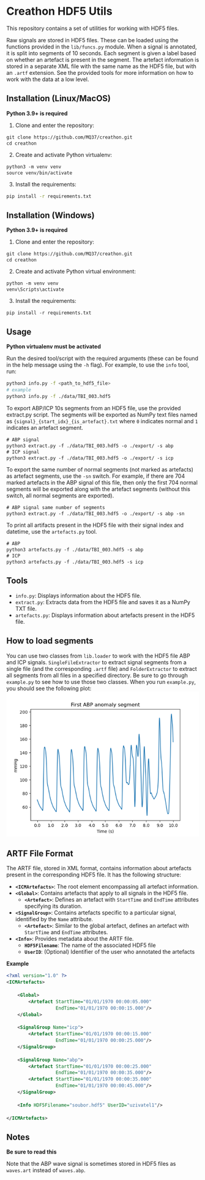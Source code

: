 # Creathon HDF5 Utils

This repository contains a set of utilities for working with HDF5 files.

Raw signals are stored in HDF5 files. These can be loaded using the functions provided in the `lib/funcs.py` module. When a signal is annotated, it is split into segments of 10 seconds. Each segment is given a label based on whether an artefact is present in the segment. The artefact information is stored in a separate XML file with the same name as the HDF5 file, but with an `.artf` extension. See the provided tools for more information on how to work with the data at a low level.

## Installation (Linux/MacOS)
**Python 3.9+ is required**

1. Clone and enter the repository:
```
git clone https://github.com/MQ37/creathon.git
cd creathon
```
2. Create and activate Python virtualenv:
```
python3 -m venv venv
source venv/bin/activate
```
3. Install the requirements:
```bash
pip install -r requirements.txt
```

## Installation (Windows)
**Python 3.9+ is required**

1. Clone and enter the repository:
```
git clone https://github.com/MQ37/creathon.git
cd creathon
```

2. Create and activate Python virtual environment:
```
python -m venv venv
venv\Scripts\activate
```

3. Install the requirements:
```
pip install -r requirements.txt
```

## Usage
**Python virtualenv must be activated**

Run the desired tool/script with the required arguments (these can be found in the help message using the `-h` flag). For example, to use the `info` tool, run:
```bash
python3 info.py -f <path_to_hdf5_file>
# example
python3 info.py -f ./data/TBI_003.hdf5
```

To export ABP/ICP 10s segments from an HDF5 file, use the provided extract.py script. The segments will be exported as NumPy text files named as `{signal}_{start_idx}_{is_artefact}.txt` where `0` indicates normal and `1` indicates an artefact segment.
```
# ABP signal
python3 extract.py -f ./data/TBI_003.hdf5 -o ./export/ -s abp
# ICP signal
python3 extract.py -f ./data/TBI_003.hdf5 -o ./export/ -s icp
```
To export the same number of normal segments (not marked as artefacts) as artefact segments, use the `-sn` switch. For example, if there are 704 marked artefacts in the ABP signal of this file, then only the first 704 normal segments will be exported along with the artefact segments (without this switch, all normal segments are exported).
```
# ABP signal same number of segments
python3 extract.py -f ./data/TBI_003.hdf5 -o ./export/ -s abp -sn
```
To print all artifacts present in the HDF5 file with their signal index and datetime, use the `artefacts.py` tool. 
```
# ABP
python3 artefacts.py -f ./data/TBI_003.hdf5 -s abp
# ICP
python3 artefacts.py -f ./data/TBI_003.hdf5 -s icp
```

## Tools

- `info.py`: Displays information about the HDF5 file.
- `extract.py`: Extracts data from the HDF5 file and saves it as a NumPy TXT file.
- `artefacts.py`: Displays information about artefacts present in the HDF5 file. 

## How to load segments

You can use two classes from `lib.loader` to work with the HDF5 file ABP and ICP signals. `SingleFileExtractor` to extract signal segments from a single file (and the corresponding `.artf` file) and `FolderExtractor` to extract all segments from all files in a specified directory. Be sure to go through `example.py` to see how to use those two classes. When you run `example.py`, you should see the following plot:
![Example ABP anomaly segment plot](screenshots/example.png)

## ARTF File Format

The ARTF file, stored in XML format, contains information about artefacts present in the corresponding HDF5 file. It has the following structure:

* **`<ICMArtefacts>`**: The root element encompassing all artefact information.
* **`<Global>`**: Contains artefacts that apply to all signals in the HDF5 file.
    * **`<Artefact>`**:  Defines an artefact with `StartTime` and `EndTime` attributes specifying its duration.
* **`<SignalGroup>`**:  Contains artefacts specific to a particular signal, identified by the `Name` attribute.
    * **`<Artefact>`**: Similar to the global artefact, defines an artefact with `StartTime` and `EndTime` attributes.
* **`<Info>`**:  Provides metadata about the ARTF file.
    * **`HDF5Filename`**:  The name of the associated HDF5 file
    * **`UserID`**: (Optional) Identifier of the user who annotated the artefacts

**Example**

```xml
<?xml version="1.0" ?>
<ICMArtefacts>

    <Global>
        <Artefact StartTime="01/01/1970 00:00:05.000"
                  EndTime="01/01/1970 00:00:15.000"/>
    </Global>

    <SignalGroup Name="icp">
        <Artefact StartTime="01/01/1970 00:00:15.000"
                  EndTime="01/01/1970 00:00:25.000"/>
    </SignalGroup>

    <SignalGroup Name="abp">
        <Artefact StartTime="01/01/1970 00:00:25.000"
                  EndTime="01/01/1970 00:00:35.000"/>
        <Artefact StartTime="01/01/1970 00:00:35.000"
                  EndTime="01/01/1970 00:00:45.000"/>
    </SignalGroup>

    <Info HDF5Filename="soubor.hdf5" UserID="uzivatel1"/>

</ICMArtefacts>
``` 

## Notes
**Be sure to read this**

Note that the ABP wave signal is sometimes stored in HDF5 files as `waves.art` instead of `waves.abp`. 


